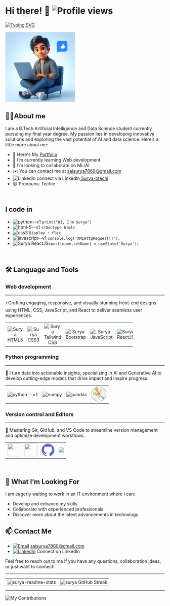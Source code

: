 # Hi there! 👋 ![Profile views](https://komarev.com/ghpvc/?username=saisurya7860&color=1f6feb&style=flat-square)


[![Typing SVG](https://readme-typing-svg.herokuapp.com?color=%2336BCF7&lines=This+is+Surya)](https://git.io/typing-svg) 



 
<img  width="220" src="assests/Designer (2).png" >




## 👩‍💻About me 

I am a B.Tech Artificial Intelligence and Data Science student currently pursuing my final year degree. My passion lies in developing innovative solutions and exploring the vast potential of AI and data science. Here’s a little more about me:

- 🔭 Here's My [Portfolio](https://saisurya7860.github.io/Surya-s-Portfolio/)
- 🌱 I’m currently learning Web development
- 👯 I’m looking to collaborate on ML/AI    
- ✉️ You can contact me at saisurya7860@gmail.com
- <img src="https://upload.wikimedia.org/wikipedia/commons/c/ca/LinkedIn_logo_initials.png" alt="LinkedIn" style="width:16px; height:16px;">  connect via LinkedIn[ Surya-btechi](https://www.linkedin.com/in/surya-btechi/)
- 😄 Pronouns: Techie

<br>

## I code in 

- <img width="30" height="30" src="https://img.icons8.com/color/48/python--v1.png" alt="python--v1"/> `print("HI, I'm Surya")` 
- <img width="30" height="30" src="https://img.icons8.com/color/48/html-5--v1.png" alt="html-5--v1"/> `<!Doctype html>`
- <img width="30" height="30" src="https://img.icons8.com/fluency/48/css3.png" alt="css3"/> `Display : flex `
- <img width="30" height="30" src="https://img.icons8.com/color/48/javascript--v1.png" alt="javascript--v1"/> `console.log('XMLHttpRequest()');`
- <img src="https://img.icons8.com/?size=100&id=asWSSTBrDlTW&format=png&color=000000" title="ReactJS" alt="Surya ReactJS" height="40" width="40"/>`const[name,setName] = useState('Surya');`

<br>

## 🛠 Language and Tools

### Web development
---
⚡Crafting engaging, responsive, and visually stunning front-end designs using HTML, CSS, JavaScript, and React to deliver seamless user experiences.
<table style="width: 80%; table-layout: fixed;">
    <tr align="center"> 
       <td><img width="40" height="40" src="https://img.icons8.com/color/48/html-5--v1.png" title="HTML5" alt="Surya HTML5"/></td>
        <td><img width="40" height="40" src="https://img.icons8.com/fluency/48/css3.png" title="CSS3" alt="Surya CSS3"/></td>
        <td><img src="https://img.icons8.com/?size=100&id=CIAZz2CYc6Kc&format=png&color=000000" title="Tailwind CSS" alt="Surya Tailwind CSS" height="40" width="40"/></td>
        <td><img height="40" width="40" src="https://img.icons8.com/color/48/000000/bootstrap.png" title="Bootstrap" alt="Surya Bootstrap"/></td>
        <td><img width="40" height="40" src="https://img.icons8.com/color/48/javascript--v1.png" title="JavaScript" alt="Surya JavaScript"/></td>
        <td><img src="https://img.icons8.com/?size=100&id=asWSSTBrDlTW&format=png&color=000000" title="ReactJS" alt="Surya ReactJS" height="40" width="40"/></td>
    </tr>
</table>




### Python programming
---
🧠 I turn data into actionable insights, specializing in AI and Generative AI to develop cutting-edge models that drive impact and inspire progress.


<table style="width: 80%; table-layout: fixed;">
    <tr align="center"> 
        <td><img width="40" height="40" src="https://img.icons8.com/color/48/python--v1.png" alt="python--v1"/> </td>
        <td><img width="40" height="40" src="https://img.icons8.com/color/48/numpy.png" alt="numpy"/></td>
        <td>
        <img width="48" height="48" src="https://img.icons8.com/color/48/pandas.png" alt="pandas"/></td>
        <td><img width="48" height="48" src="assests/Matplotlib.png" alt="pandas"/></td>
    </tr>
</table>



###  Version control and Editors
---
🔧 Mastering Git, GitHub, and VS Code to streamline version management and optimize development workflows.

<table style="width: 80%; table-layout: fixed;">
    <tr align="center"> 
        <td><img height="40" width="40" src="https://img.icons8.com/color/48/000000/visual-studio-code-2019.png"/>  </td>
        <td><img height="40" width="40" src="https://img.icons8.com/color/50/000000/git.png"/></td>
        <td><img width="40" height="40" src="assests/github.png" alt="github"/></td>
        <td><img height="40" src="https://img.shields.io/badge/Netlify-00C7B7?style=for-the-badge&logo=netlify&logoColor=white"/></td>
    </tr>
</table>



<br>

## 🌟 What I’m Looking For

I am eagerly waiting to work in an IT environment where I can:
- Develop and enhance my skills
- Collaborate with experienced professionals
- Discover more about the latest advancements in technology

## 📫 Contact Me

- <a href="mailto:saisurya7860@gmail.com"><img src="https://img.icons8.com/ios-filled/25/1f6feb/email-open.png" alt="Email"></a> saisurya7860@gmail.com  
- <a href="https://www.linkedin.com/in/surya-btechi/"><img src="https://img.icons8.com/color/30/linkedin.png" alt="LinkedIn"></a> Connect on LinkedIn


Feel free to reach out to me if you have any questions, collaboration ideas, or just want to connect!

---


<table>
  <tr>
    <td style="border: none;">
       <img src="https://github-readme-stats.vercel.app/api?username=saisurya7860&show_icons=true&theme=github_dark" alt="surya-readme-stats" />
    </td>
    <td style="border: none;">
        <img src="https://github-readme-streak-stats.herokuapp.com?user=saisurya7860&theme=github-dark-blue" alt="surya GitHub Streak" />
    </td>
  </tr>
</table >

---

![My Contributions](https://github-readme-activity-graph.vercel.app/graph?username=saisurya7860&bg_color=0d1117&color=58a6ff&line=1f6feb&point=ffffff&area=true&hide_border=false)











